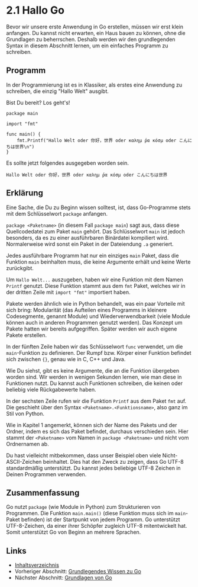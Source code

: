 # 2.1 Hallo Go

Bevor wir unsere erste Anwendung in Go erstellen, müssen wir erst klein anfangen. Du kannst nicht erwarten, ein Haus bauen zu können, ohne die Grundlagen zu beherrschen. Deshalb werden wir den grundlegenden Syntax in diesem Abschnitt lernen, um ein einfaches Programm zu schreiben.

## Programm

In der Programmierung ist es in Klassiker, als erstes eine Anwendung zu schreiben, die einzig "Hallo Welt" ausgibt.

Bist Du bereit? Los geht's!

```text
package main

import "fmt"

func main() {
    fmt.Printf("Hallo Welt oder 你好，世界 oder καλημ ́ρα κóσμ oder こんにちは世界\n")
}
```

Es sollte jetzt folgendes ausgegeben worden sein.

```text
Hallo Welt oder 你好，世界 oder καλημ ́ρα κóσμ oder こんにちは世界
```

## Erklärung

Eine Sache, die Du zu Beginn wissen solltest, ist, dass Go-Programme stets mit dem Schlüsselwort `package` anfangen.

`package <Paketname>` \(in diesem Fall `package main`\) sagt aus, dass diese Quellcodedatei zum Paket `main` gehört. Das Schlüsselwort `main` ist jedoch besonders, da es zu einer ausführbaren Binärdatei kompiliert wird. Normalerweise wird sonst ein Paket in der Dateiendung `.a` generiert.

Jedes ausführbare Programm hat nur ein einziges `main` Paket, dass die Funktion `main` beinhalten muss, die keine Argumente erhält und keine Werte zurückgibt.

Um `Hallo Welt...` auszugeben, haben wir eine Funktion mit dem Namen `Printf` genutzt. Diese Funktion stammt aus dem `fmt` Paket, welches wir in der dritten Zeile mit `import "fmt"` importiert haben.

Pakete werden ähnlich wie in Python behandelt, was ein paar Vorteile mit sich bring: Modularität \(das Aufteilen eines Programms in kleinere Codesegmente, genannt Module\) und Wiederverwendbarkeit \(viele Module können auch in anderen Programmen genutzt werden\). Das Konzept um Pakete hatten wir bereits aufgegriffen. Später werden wir auch eigene Pakete erstellen.

In der fünften Zeile haben wir das Schlüsselwort `func` verwendet, um die `main`-Funktion zu definieren. Der Rumpf bzw. Körper einer Funktion befindet sich zwischen `{}`, genau wie in C, C++ und Java.

Wie Du siehst, gibt es keine Argumente, die an die Funktion übergeben worden sind. Wir werden in wenigen Sekunden lernen, wie man diese in Funktionen nutzt. Du kannst auch Funktionen schreiben, die keinen oder beliebig viele Rückgabewerte haben.

In der sechsten Zeile rufen wir die Funktion `Printf` aus dem Paket `fmt` auf. Die geschieht über den Syntax `<Paketname>.<Funktionsname>`, also ganz im Stil von Python.

Wie in Kapitel 1 angemerkt, können sich der Name des Pakets und der Ordner, indem es sich das Paket befindet, durchaus verschieden sein. Hier stammt der `<Paketname>` vom Namen in `package <Paketname>` und nicht vom Ordnernamen ab.

Du hast vielleicht mitbekommen, dass unser Beispiel oben viele Nicht-ASCII-Zeichen beinhaltet. Dies hat den Zweck zu zeigen, dass Go UTF-8 standardmäßig unterstützt. Du kannst jedes beliebige UTF-8 Zeichen in Deinen Programmen verwenden.

## Zusammenfassung

Go nutzt `package` \(wie Module in Python\) zum Strukturieren von Programmen. Die Funktion `main.main()` \(diese Funktion muss sich im `main`-Paket befinden\) ist der Startpunkt von jedem Programm. Go unterstützt UTF-8-Zeichen, da einer ihrer Schöpfer zugleich UTF-8 mitentwickelt hat. Somit unterstützt Go von Beginn an mehrere Sprachen.

## Links

* [Inhaltsverzeichnis](preface.md)
* Vorheriger Abschnitt: [Grundlegendes Wissen zu Go](02.0.md)
* Nächster Abschnitt: [Grundlagen von Go](02.2.md)

